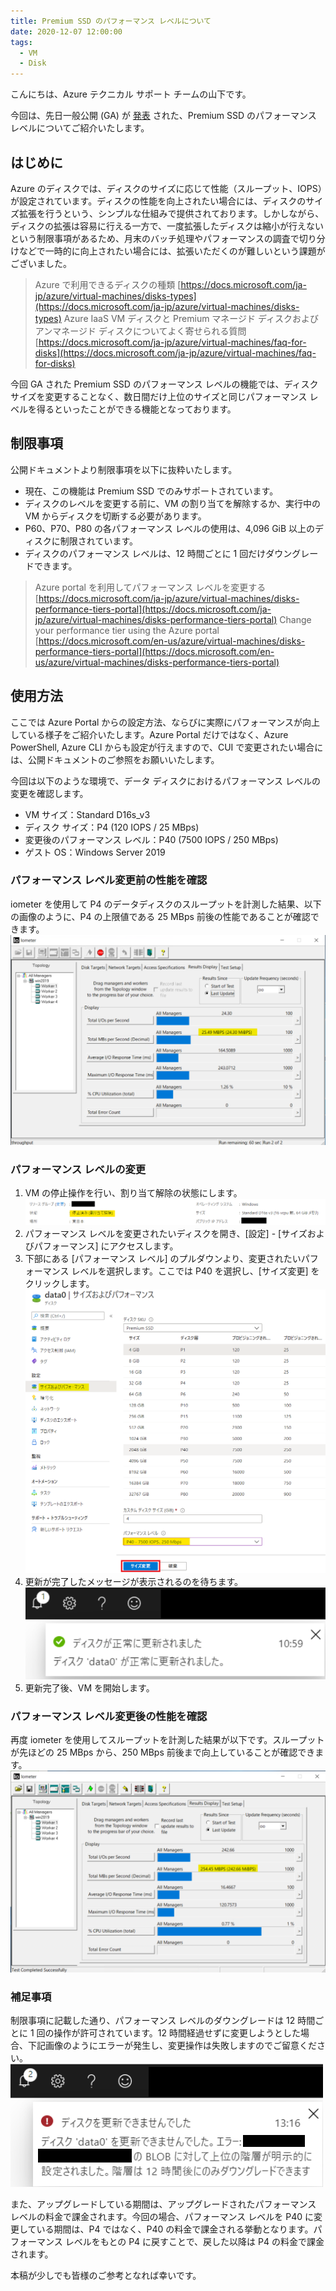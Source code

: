 ```yaml
---
title: Premium SSD のパフォーマンス レベルについて
date: 2020-12-07 12:00:00
tags:
  - VM
  - Disk
---
```


こんにちは、Azure テクニカル サポート チームの山下です。

今回は、先日一般公開 (GA) が [発表](https://azure.microsoft.com/en-us/updates/performance-tiers-for-premium-ssds-is-now-generally-available/) された、Premium SSD のパフォーマンス レベルについてご紹介いたします。


## はじめに
Azure のディスクでは、ディスクのサイズに応じて性能（スループット、IOPS）が設定されています。ディスクの性能を向上されたい場合には、ディスクのサイズ拡張を行うという、シンプルな仕組みで提供されております。しかしながら、ディスクの拡張は容易に行える一方で、一度拡張したディスクは縮小が行えないという制限事項があるため、月末のバッチ処理やパフォーマンスの調査で切り分けなどで一時的に向上されたい場合には、拡張いただくのが難しいという課題がございました。

> Azure で利用できるディスクの種類
> [https://docs.microsoft.com/ja-jp/azure/virtual-machines/disks-types](https://docs.microsoft.com/ja-jp/azure/virtual-machines/disks-types)
> Azure IaaS VM ディスクと Premium マネージド ディスクおよびアンマネージド ディスクについてよく寄せられる質問
> [https://docs.microsoft.com/ja-jp/azure/virtual-machines/faq-for-disks](https://docs.microsoft.com/ja-jp/azure/virtual-machines/faq-for-disks)

今回 GA された Premium SSD のパフォーマンス レベルの機能では、ディスク サイズを変更することなく、数日間だけ上位のサイズと同じパフォーマンス レベルを得るといったことができる機能となっております。

## 制限事項
公開ドキュメントより制限事項を以下に抜粋いたします。

- 現在、この機能は Premium SSD でのみサポートされています。
- ディスクのレベルを変更する前に、VM の割り当てを解除するか、実行中の VM からディスクを切断する必要があります。
- P60、P70、P80 の各パフォーマンス レベルの使用は、4,096 GiB 以上のディスクに制限されています。
- ディスクのパフォーマンス レベルは、12 時間ごとに 1 回だけダウングレードできます。

> Azure portal を利用してパフォーマンス レベルを変更する
> [https://docs.microsoft.com/ja-jp/azure/virtual-machines/disks-performance-tiers-portal](https://docs.microsoft.com/ja-jp/azure/virtual-machines/disks-performance-tiers-portal)
> Change your performance tier using the Azure portal
> [https://docs.microsoft.com/en-us/azure/virtual-machines/disks-performance-tiers-portal](https://docs.microsoft.com/en-us/azure/virtual-machines/disks-performance-tiers-portal)

## 使用方法
ここでは Azure Portal からの設定方法、ならびに実際にパフォーマンスが向上している様子をご紹介いたします。Azure Portal だけではなく、Azure PowerShell, Azure CLI からも設定が行えますので、CUI で変更されたい場合には、公開ドキュメントのご参照をお願いいたします。

今回は以下のような環境で、データ ディスクにおけるパフォーマンス レベルの変更を確認します。

- VM サイズ：Standard D16s_v3
- ディスク サイズ：P4 (120 IOPS / 25 MBps)
- 変更後のパフォーマンス レベル：P40 (7500 IOPS / 250 MBps)
- ゲスト OS：Windows Server 2019

### パフォーマンス レベル変更前の性能を確認
iometer を使用して P4 のデータディスクのスループットを計測した結果、以下の画像のように、P4 の上限値である 25 MBps 前後の性能であることが確認できます。
![](./introduction-performance-tier-ssd/originalthroughput.png)

### パフォーマンス レベルの変更
1. VM の停止操作を行い、割り当て解除の状態にします。
![](./introduction-performance-tier-ssd/deallocated.png)
1. パフォーマンス レベルを変更されたいディスクを開き、[設定] - [サイズおよびパフォーマンス] にアクセスします。
1. 下部にある [パフォーマンス レベル] のプルダウンより、変更されたいパフォーマンス レベルを選択します。ここでは P40 を選択し、[サイズ変更] をクリックします。
![](./introduction-performance-tier-ssd/performancelevel.png)
1. 更新が完了したメッセージが表示されるのを待ちます。
![](./introduction-performance-tier-ssd/changed.png)
1. 更新完了後、VM を開始します。

### パフォーマンス レベル変更後の性能を確認
再度 iometer を使用してスループットを計測した結果が以下です。スループットが先ほどの 25 MBps から、250 MBps 前後まで向上していることが確認できます。
![](./introduction-performance-tier-ssd/highthroughput.png)

### 補足事項
制限事項に記載した通り、パフォーマンス レベルのダウングレードは 12 時間ごとに 1 回の操作が許可されています。12 時間経過せずに変更しようとした場合、下記画像のようにエラーが発生し、変更操作は失敗しますのでご留意ください。
![](./introduction-performance-tier-ssd/changeerror.png)

また、アップグレードしている期間は、アップグレードされたパフォーマンス レベルの料金で課金されます。今回の場合、パフォーマンス レベルを P40 に変更している期間は、P4 ではなく、P40 の料金で課金される挙動となります。パフォーマンス レベルをもとの P4 に戻すことで、戻した以降は P4 の料金で課金されます。

本稿が少しでも皆様のご参考となれば幸いです。
